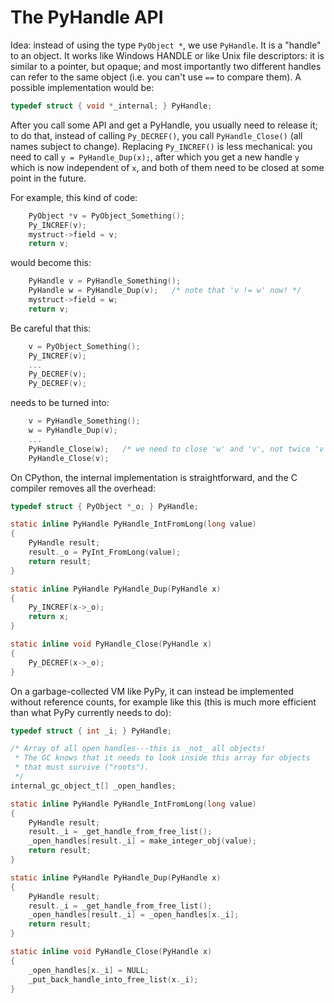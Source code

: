 The PyHandle API
===================

Idea: instead of using the type `PyObject *`, we use `PyHandle`.  It is a
"handle" to an object.  It works like Windows HANDLE or like Unix file
descriptors: it is similar to a pointer, but opaque; and most importantly two
different handles can refer to the same object (i.e. you can't use `==` to
compare them).  A possible implementation would be:

```C
typedef struct { void *_internal; } PyHandle;
```

After you call some API and get a PyHandle, you usually need to release it;
to do that, instead of calling `Py_DECREF()`, you call `PyHandle_Close()`
(all names subject to change).  Replacing `Py_INCREF()` is less mechanical:
you need to call `y = PyHandle_Dup(x);`, after which you get a new handle
`y` which is now independent of `x`, and both of them need to be closed
at some point in the future.

For example, this kind of code:

```C
    PyObject *v = PyObject_Something();
    Py_INCREF(v);
    mystruct->field = v;
    return v;
```

would become this:

```C
    PyHandle v = PyHandle_Something();
    PyHandle w = PyHandle_Dup(v);   /* note that 'v != w' now! */
    mystruct->field = w;
    return v;
```

Be careful that this:

```C
    v = PyObject_Something();
    Py_INCREF(v);
    ...
    Py_DECREF(v);
    Py_DECREF(v);
```

needs to be turned into:

```C
    v = PyHandle_Something();
    w = PyHandle_Dup(v);
    ...
    PyHandle_Close(w);   /* we need to close 'w' and 'v', not twice 'v' */
    PyHandle_Close(v);
```

On CPython, the internal implementation is straightforward, and the C
compiler removes all the overhead:

```C
typedef struct { PyObject *_o; } PyHandle;

static inline PyHandle PyHandle_IntFromLong(long value)
{
    PyHandle result;
    result._o = PyInt_FromLong(value);
    return result;
}

static inline PyHandle PyHandle_Dup(PyHandle x)
{
    Py_INCREF(x->_o);
    return x;
}

static inline void PyHandle_Close(PyHandle x)
{
    Py_DECREF(x->_o);
}
```

On a garbage-collected VM like PyPy, it can instead be implemented
without reference counts, for example like this (this is much more
efficient than what PyPy currently needs to do):

```C
typedef struct { int _i; } PyHandle;

/* Array of all open handles---this is _not_ all objects!
 * The GC knows that it needs to look inside this array for objects
 * that must survive ("roots").
 */
internal_gc_object_t[] _open_handles;

static inline PyHandle PyHandle_IntFromLong(long value)
{
    PyHandle result;
    result._i = _get_handle_from_free_list();
    _open_handles[result._i] = make_integer_obj(value);
    return result;
}

static inline PyHandle PyHandle_Dup(PyHandle x)
{
    PyHandle result;
    result._i = _get_handle_from_free_list();
    _open_handles[result._i] = _open_handles[x._i];
    return result;
}

static inline void PyHandle_Close(PyHandle x)
{
    _open_handles[x._i] = NULL;
    _put_back_handle_into_free_list(x._i);
}
```
